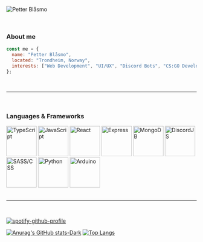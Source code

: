 ![Petter Blåsmo](https://media.licdn.com/dms/image/C4D16AQGjJnu-C3mZIA/profile-displaybackgroundimage-shrink_350_1400/0/1661345206902?e=1683158400&v=beta&t=GDBNcSaSPhB9AMaVuY8qK_MPXhNR4sdenZpn6k_CkiY)

<br />

### About me

```js
const me = {
  name: "Petter Blåsmo",
  located: "Trondheim, Norway",
  interests: ["Web Development", "UI/UX", "Discord Bots", "CS:GO Development"],
};
```

<br />

---

<br />

### Languages & Frameworks

<div>
    <img src="https://cdn.jsdelivr.net/gh/devicons/devicon/icons/typescript/typescript-original.svg" height="80" title="TypeScript" />
    <img src="https://cdn.jsdelivr.net/gh/devicons/devicon/icons/javascript/javascript-original.svg" height="80" title="JavaScript" />
    <img src="https://cdn.jsdelivr.net/gh/devicons/devicon/icons/react/react-original.svg" height="80" title="React" />
    <img src="https://cdn.jsdelivr.net/gh/devicons/devicon/icons/express/express-original.svg" height="80" title="Express" />
    <img src="https://cdn.jsdelivr.net/gh/devicons/devicon/icons/mongodb/mongodb-plain-wordmark.svg" height="80" title="MongoDB" />
    <img src="https://cdn.jsdelivr.net/gh/devicons/devicon/icons/discordjs/discordjs-original.svg" height="80" title="DiscordJS" />
    <img src="https://cdn.jsdelivr.net/gh/devicons/devicon/icons/sass/sass-original.svg" height="80" title="SASS/CSS" />
    <img src="https://cdn.jsdelivr.net/gh/devicons/devicon/icons/python/python-original.svg" height="80" title="Python" />
    <img src="https://cdn.jsdelivr.net/gh/devicons/devicon/icons/arduino/arduino-original-wordmark.svg" height="80" title="Arduino" />
</div>

<br />

---

<br />

<p align="center" height="300">

[![spotify-github-profile](https://spotify-github-profile.vercel.app/api/view?uid=pf3t2e8kqeudc7kd6atzlbp0y&cover_image=true&theme=natemoo-re&show_offline=true&background_color=121212&interchange=true&bar_color=53b14f&bar_color_cover=false)](https://spotify-github-profile.vercel.app/api/view?uid=pf3t2e8kqeudc7kd6atzlbp0y&redirect=true)

</p>

<p align="center" height="300">

[![Anurag's GitHub stats-Dark](https://github-readme-stats.vercel.app/api?username=petterblaasmo&show_icons=true&theme=dark)](https://github.com/petterblaasmo)
[![Top Langs](https://github-readme-stats.vercel.app/api/top-langs/?username=petterblaasmo&theme=dark)](https://github.com/petterblaasmo/)

</p>
